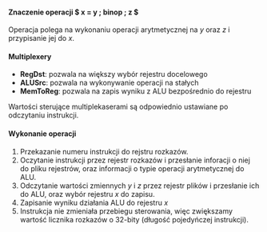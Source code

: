 #### Znaczenie operacji $ x = y \; binop \; z $

Operacja polega na wykonaniu operacji arytmetycznej na $y$ oraz $z$ i przypisanie jej do $x$.

#### Multiplexery

- **RegDst**: pozwala na większy wybór rejestru docelowego
- **ALUSrc**: pozwala na wykonywanie operacji na stałych
- **MemToReg**: pozwala na zapis wyniku z ALU bezpośrednio do rejestru

Wartości sterujące multiplekaserami są odpowiednio ustawiane po odczytaniu instrukcji.

#### Wykonanie operacji

1. Przekazanie numeru instrukcji do rejstru rozkazów.
2. Oczytanie instrukcji przez rejestr rozkazów i przesłanie inforacji o niej do pliku rejestrów, oraz informacji o typie operacji arytmetycznej do ALU.
3. Odczytanie wartości zmiennych $y$ i $z$ przez rejestr plików i przesłanie ich do ALU, oraz wybór rejestru $x$ do zapisu.
4. Zapisanie wyniku działania ALU do rejestru $x$
5. Instrukcja nie zmieniała przebiegu sterowania, więc zwiększamy wartość licznika rozkazów o 32-bity (długość pojedyńczej instrukcji).
